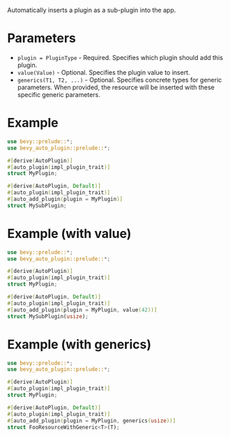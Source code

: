 Automatically inserts a plugin as a sub-plugin into the app.

# Parameters
- `plugin = PluginType` - Required. Specifies which plugin should add this plugin.
- `value(Value)` - Optional. Specifies the plugin value to insert.
- `generics(T1, T2, ...)` - Optional. Specifies concrete types for generic parameters.
  When provided, the resource will be inserted with these specific generic parameters.

# Example
```rust
use bevy::prelude::*;
use bevy_auto_plugin::prelude::*;

#[derive(AutoPlugin)]
#[auto_plugin(impl_plugin_trait)]
struct MyPlugin;

#[derive(AutoPlugin, Default)]
#[auto_plugin(impl_plugin_trait)]
#[auto_add_plugin(plugin = MyPlugin)]
struct MySubPlugin;
```

# Example (with value)
```rust
use bevy::prelude::*;
use bevy_auto_plugin::prelude::*;

#[derive(AutoPlugin)]
#[auto_plugin(impl_plugin_trait)]
struct MyPlugin;

#[derive(AutoPlugin, Default)]
#[auto_plugin(impl_plugin_trait)]
#[auto_add_plugin(plugin = MyPlugin, value(42))]
struct MySubPlugin(usize);
```

# Example (with generics)
```rust
use bevy::prelude::*;
use bevy_auto_plugin::prelude::*;

#[derive(AutoPlugin)]
#[auto_plugin(impl_plugin_trait)]
struct MyPlugin;

#[derive(AutoPlugin, Default)]
#[auto_plugin(impl_plugin_trait)]
#[auto_add_plugin(plugin = MyPlugin, generics(usize))]
struct FooResourceWithGeneric<T>(T);
```